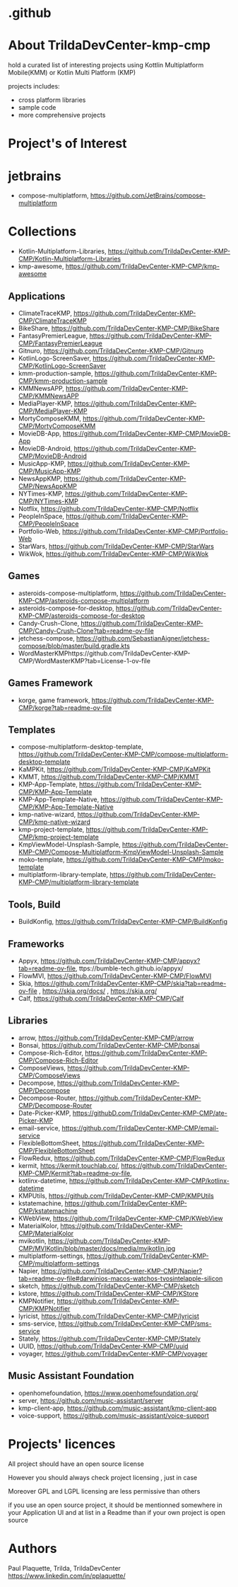 # .github


# About TrildaDevCenter-kmp-cmp

hold a curated list of interesting projects using Kottlin Multiplatform Mobile(KMM)  or Kotlin Multi Platform (KMP)

projects includes:
 - cross platform libraries
 - sample code
 - more comprehensive projects


# Project's of Interest

# jetbrains
- compose-multiplatform, https://github.com/JetBrains/compose-multiplatform

# Collections
- Kotlin-Multiplatform-Libraries, https://github.com/TrildaDevCenter-KMP-CMP/Kotlin-Multiplatform-Libraries
- kmp-awesome, https://github.com/TrildaDevCenter-KMP-CMP/kmp-awesome

  
## Applications
- ClimateTraceKMP, https://github.com/TrildaDevCenter-KMP-CMP/ClimateTraceKMP
- BikeShare, https://github.com/TrildaDevCenter-KMP-CMP/BikeShare
- FantasyPremierLeague, https://github.com/TrildaDevCenter-KMP-CMP/FantasyPremierLeague
- Gitnuro, https://github.com/TrildaDevCenter-KMP-CMP/Gitnuro
- KotlinLogo-ScreenSaver, https://github.com/TrildaDevCenter-KMP-CMP/KotlinLogo-ScreenSaver
- kmm-production-sample, https://github.com/TrildaDevCenter-KMP-CMP/kmm-production-sample
- KMMNewsAPP, https://github.com/TrildaDevCenter-KMP-CMP/KMMNewsAPP
- MediaPlayer-KMP, https://github.com/TrildaDevCenter-KMP-CMP/MediaPlayer-KMP
- MortyComposeKMM, https://github.com/TrildaDevCenter-KMP-CMP/MortyComposeKMM
- MovieDB-App, https://github.com/TrildaDevCenter-KMP-CMP/MovieDB-App
- MovieDB-Android, https://github.com/TrildaDevCenter-KMP-CMP/MovieDB-Android
- MusicApp-KMP, https://github.com/TrildaDevCenter-KMP-CMP/MusicApp-KMP
- NewsAppKMP, https://github.com/TrildaDevCenter-KMP-CMP/NewsAppKMP
- NYTimes-KMP, https://github.com/TrildaDevCenter-KMP-CMP/NYTimes-KMP
- Notflix, https://github.com/TrildaDevCenter-KMP-CMP/Notflix
- PeopleInSpace, https://github.com/TrildaDevCenter-KMP-CMP/PeopleInSpace
- Portfolio-Web, https://github.com/TrildaDevCenter-KMP-CMP/Portfolio-Web
- StarWars, https://github.com/TrildaDevCenter-KMP-CMP/StarWars
- WikWok, https://github.com/TrildaDevCenter-KMP-CMP/WikWok




## Games
- asteroids-compose-multiplatform, https://github.com/TrildaDevCenter-KMP-CMP/asteroids-compose-multiplatform
- asteroids-compose-for-desktop, https://github.com/TrildaDevCenter-KMP-CMP/asteroids-compose-for-desktop
- Candy-Crush-Clone, https://github.com/TrildaDevCenter-KMP-CMP/Candy-Crush-Clone?tab=readme-ov-file
- jetchess-compose, https://github.com/SebastianAigner/jetchess-compose/blob/master/build.gradle.kts
- WordMasterKMPhttps://github.com/TrildaDevCenter-KMP-CMP/WordMasterKMP?tab=License-1-ov-file


## Games Framework
- korge, game framework, https://github.com/TrildaDevCenter-KMP-CMP/korge?tab=readme-ov-file

  
## Templates
- compose-multiplatform-desktop-template, https://github.com/TrildaDevCenter-KMP-CMP/compose-multiplatform-desktop-template
- KaMPKit, https://github.com/TrildaDevCenter-KMP-CMP/KaMPKit
- KMMT, https://github.com/TrildaDevCenter-KMP-CMP/KMMT
- KMP-App-Template, https://github.com/TrildaDevCenter-KMP-CMP/KMP-App-Template
- KMP-App-Template-Native, https://github.com/TrildaDevCenter-KMP-CMP/KMP-App-Template-Native
- kmp-native-wizard, https://github.com/TrildaDevCenter-KMP-CMP/kmp-native-wizard
- kmp-project-template, https://github.com/TrildaDevCenter-KMP-CMP/kmp-project-template
- KmpViewModel-Unsplash-Sample, https://github.com/TrildaDevCenter-KMP-CMP/Compose-Multiplatform-KmpViewModel-Unsplash-Sample
- moko-template, https://github.com/TrildaDevCenter-KMP-CMP/moko-template
- multiplatform-library-template, https://github.com/TrildaDevCenter-KMP-CMP/multiplatform-library-template



## Tools, Build
- BuildKonfig, https://github.com/TrildaDevCenter-KMP-CMP/BuildKonfig


## Frameworks
- Appyx, https://github.com/TrildaDevCenter-KMP-CMP/appyx?tab=readme-ov-file, ttps://bumble-tech.github.io/appyx/
- FlowMVI, https://github.com/TrildaDevCenter-KMP-CMP/FlowMVI
- Skia, https://github.com/TrildaDevCenter-KMP-CMP/skia?tab=readme-ov-file , https://skia.org/docs/ , https://skia.org/
- Calf, https://github.com/TrildaDevCenter-KMP-CMP/Calf


## Libraries
- arrow, https://github.com/TrildaDevCenter-KMP-CMP/arrow
- Bonsai, https://github.com/TrildaDevCenter-KMP-CMP/bonsai
- Compose-Rich-Editor, https://github.com/TrildaDevCenter-KMP-CMP/Compose-Rich-Editor
- ComposeViews, https://github.com/TrildaDevCenter-KMP-CMP/ComposeViews
- Decompose, https://github.com/TrildaDevCenter-KMP-CMP/Decompose
- Decompose-Router, https://github.com/TrildaDevCenter-KMP-CMP/Decompose-Router
- Date-Picker-KMP, https://githubD.com/TrildaDevCenter-KMP-CMP/ate-Picker-KMP
- email-service, https://github.com/TrildaDevCenter-KMP-CMP/email-service
- FlexibleBottomSheet, https://github.com/TrildaDevCenter-KMP-CMP/FlexibleBottomSheet
- FlowRedux, https://github.com/TrildaDevCenter-KMP-CMP/FlowRedux
- kermit, https://kermit.touchlab.co/, https://github.com/TrildaDevCenter-KMP-CMP/Kermit?tab=readme-ov-file,
- kotlinx-datetime, https://github.com/TrildaDevCenter-KMP-CMP/kotlinx-datetime
- KMPUtils, https://github.com/TrildaDevCenter-KMP-CMP/KMPUtils
- kstatemachine, https://github.com/TrildaDevCenter-KMP-CMP/kstatemachine
- KWebView, https://github.com/TrildaDevCenter-KMP-CMP/KWebView
- MaterialKolor, https://github.com/TrildaDevCenter-KMP-CMP/MaterialKolor
- mvikotlin, https://github.com/TrildaDevCenter-KMP-CMP/MVIKotlin/blob/master/docs/media/mvikotlin.jpg
- multiplatform-settings, https://github.com/TrildaDevCenter-KMP-CMP/multiplatform-settings
- Napier, https://github.com/TrildaDevCenter-KMP-CMP/Napier?tab=readme-ov-file#darwinios-macos-watchos-tvosintelapple-silicon
- sketch, https://github.com/TrildaDevCenter-KMP-CMP/sketch
- kstore, https://github.com/TrildaDevCenter-KMP-CMP/KStore
- KMPNotifier, https://github.com/TrildaDevCenter-KMP-CMP/KMPNotifier
- lyricist, https://github.com/TrildaDevCenter-KMP-CMP/lyricist
- sms-service, https://github.com/TrildaDevCenter-KMP-CMP/sms-service
- Stately, https://github.com/TrildaDevCenter-KMP-CMP/Stately
- UUID, https://github.com/TrildaDevCenter-KMP-CMP/uuid
- voyager, https://github.com/TrildaDevCenter-KMP-CMP/voyager

  
## Music Assistant Foundation
- openhomefoundation, https://www.openhomefoundation.org/
- server, https://github.com/music-assistant/server
- kmp-client-app, https://github.com/music-assistant/kmp-client-app
- voice-support, https://github.com/music-assistant/voice-support



# Projects' licences
All project should have an open source license

However you should always check project licensing , just in case 

Moreover GPL and LGPL licensing are less permissive than others

if you use an open source project, it should be mentionned somewhere in your Application UI and at list in a Readme than if your own project is open source

# Authors 
Paul Plaquette, Trilda, TrildaDevCenter
https://www.linkedin.com/in/pplaquette/
